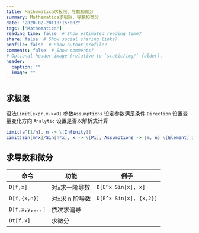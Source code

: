 ```yaml
---
title: Mathematica求极限、导数和微分
summary: Mathematica求极限、导数和微分
date: "2020-02-20T18:15:00Z"
tags: ["Mathematica"]
reading_time: false  # Show estimated reading time?
share: false  # Show social sharing links?
profile: false  # Show author profile?
comments: false  # Show comments?
# Optional header image (relative to `static/img/` folder).
header:
  caption: ""
  image: ""
---
```


## 求极限

语法`Limit[expr,x->x0]` 
参数`Assumptions` 设定参数满足条件
       `Direction`    设置变量变化方向
        `Analytic`     设置是否以解析式计算

```mathematica
Limit[a^(1/n), n -> \[Infinity]]
Limit[Sin[m*x]/Sin[n*x], x -> \[Pi], Assumptions -> {m, n} \[Element] Integers]
```

## 求导数和微分

| 命令           | 功能             | 例子                   |
| -------------- | ---------------- | ---------------------- |
| `D[f,x]`       | 对`x`求一阶导数  | `D[E^x Sin[x], x]`     |
| `D[f,{x,n}]`   | 对`x`求 n 阶导数 | `D[E^x Sin[x], {x,2}]` |
| `D[f,x,y,...]` | 依次求偏导       |                        |
| `Dt[f,x]`      | 求微分           |                        |


